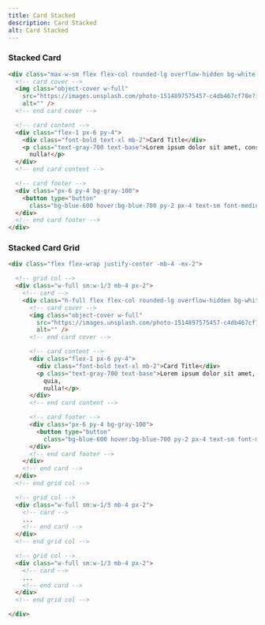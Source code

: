 ```yaml
---
title: Card Stacked
description: Card Stacked
alt: Card Stacked
---
```


<h3 class="section-header">Stacked Card</h3>

<base-snippet :centered_preview="false" custom_preview_class="flex items-center justify-center bg-indigo-50 p-4">

  <template v-slot:preview>
    <!-- card -->
    <div class="max-w-sm flex flex-col rounded-lg overflow-hidden bg-white shadow-lg">
      <!-- card cover -->
      <img class="object-cover w-full"
        src="https://images.unsplash.com/photo-1514897575457-c4db467cf78e?ixid=MnwxMjA3fDB8MHxwaG90by1wYWdlfHx8fGVufDB8fHx8&ixlib=rb-1.2.1&auto=format&fit=crop&w=384"
        alt="" />
      <!-- end card cover -->
      <!-- card content -->
      <div class="flex-1 px-6 py-4">
        <div class="font-bold text-xl mb-2">Card Title</div>
        <p class="text-gray-700 text-base">Lorem ipsum dolor sit amet, consectetur adipisicing elit. Voluptatibus quia,
          nulla!</p>
      </div>
      <!-- end card content -->
      <!-- card footer -->
      <div class="px-6 py-4 bg-gray-100">
        <button type="button"
          class="bg-blue-600 hover:bg-blue-700 py-2 px-4 text-sm font-medium text-white border border-transparent rounded-lg focus:outline-none">Action</button>
      </div>
      <!-- end card footer -->
    </div>
    <!-- end card -->
  </template>

  ```html
  <div class="max-w-sm flex flex-col rounded-lg overflow-hidden bg-white shadow">
    <!-- card cover -->
    <img class="object-cover w-full"
      src="https://images.unsplash.com/photo-1514897575457-c4db467cf78e?ixid=MnwxMjA3fDB8MHxwaG90by1wYWdlfHx8fGVufDB8fHx8&ixlib=rb-1.2.1&auto=format&fit=crop&w=384"
      alt="" />
    <!-- end card cover -->

    <!-- card content -->
    <div class="flex-1 px-6 py-4">
      <div class="font-bold text-xl mb-2">Card Title</div>
      <p class="text-gray-700 text-base">Lorem ipsum dolor sit amet, consectetur adipisicing elit. Voluptatibus quia,
        nulla!</p>
    </div>
    <!-- end card content -->

    <!-- card footer -->
    <div class="px-6 py-4 bg-gray-100">
      <button type="button"
        class="bg-blue-600 hover:bg-blue-700 py-2 px-4 text-sm font-medium text-white border border-transparent rounded-lg focus:outline-none">Action</button>
    </div>
    <!-- end card footer -->
  </div>
  ```

  <template v-slot:source>
    <a class="btn btn-primary btn-lg" href="https://play.tailwindcss.com/yX3LYKKSf2">Live Edit</a>
  </template>

</base-snippet>

<h3 class="section-header">Stacked Card Grid</h3>

<base-snippet :centered_preview="false" custom_preview_class="flex items-center justify-center bg-indigo-50 p-4">

  <template v-slot:preview>
    <div class="flex flex-wrap justify-center -mb-4 -mx-2">
      <!-- grid col -->
      <div class="w-full sm:w-1/2 mb-4 px-2">
        <!-- card -->
        <div class="h-full flex flex-col rounded-lg overflow-hidden bg-white shadow">
          <!-- card cover -->
          <img class="object-cover w-full"
            src="https://images.unsplash.com/photo-1514897575457-c4db467cf78e?ixid=MnwxMjA3fDB8MHxwaG90by1wYWdlfHx8fGVufDB8fHx8&ixlib=rb-1.2.1&auto=format&fit=crop&w=384"
            alt="" />
          <!-- end card cover -->
          <!-- card content -->
          <div class="flex-1 px-6 py-4">
            <div class="font-bold text-xl mb-2">Card Title</div>
            <p class="text-gray-700 text-base">Lorem ipsum dolor sit amet, consectetur adipisicing elit. Voluptatibus
              quia,
              nulla!</p>
          </div>
          <!-- end card content -->
          <!-- card footer -->
          <div class="px-6 py-4 bg-gray-100">
            <button type="button"
              class="bg-blue-600 hover:bg-blue-700 py-2 px-4 text-sm font-medium text-white border border-transparent rounded-lg focus:outline-none">Action</button>
          </div>
          <!-- end card footer -->
        </div>
        <!-- end card -->
      </div>
      <!-- end grid col -->
      <!-- grid col -->
      <div class="w-full sm:w-1/2 mb-4 px-2">
        <!-- card -->
        <div class="h-full flex flex-col rounded-lg overflow-hidden bg-white shadow">
          <!-- card cover -->
          <img class="object-cover w-full"
            src="https://images.unsplash.com/photo-1514897575457-c4db467cf78e?ixid=MnwxMjA3fDB8MHxwaG90by1wYWdlfHx8fGVufDB8fHx8&ixlib=rb-1.2.1&auto=format&fit=crop&w=384"
            alt="" />
          <!-- end card cover -->
          <!-- card content -->
          <div class="flex-1 px-6 py-4">
            <div class="font-bold text-xl mb-2">Card Title</div>
            <p class="text-gray-700 text-base">Lorem ipsum dolor sit amet, consectetur adipisicing elit. Voluptatibus
              quia,
              nulla! Lorem ipsum dolor sit amet, consectetur adipisicing elit. Voluptatibus quia, nulla!</p>
          </div>
          <!-- end card content -->
          <!-- card footer -->
          <div class="px-6 py-4 bg-gray-100">
            <button type="button"
              class="bg-blue-600 hover:bg-blue-700 py-2 px-4 text-sm font-medium text-white border border-transparent rounded-lg focus:outline-none">Action</button>
          </div>
          <!-- end card footer -->
        </div>
        <!-- end card -->
      </div>
      <!-- end grid col -->
    </div>
  </template>

  ```html
  <div class="flex flex-wrap justify-center -mb-4 -mx-2">

    <!-- grid col -->
    <div class="w-full sm:w-1/3 mb-4 px-2">
      <!-- card -->
      <div class="h-full flex flex-col rounded-lg overflow-hidden bg-white shadow">
        <!-- card cover -->
        <img class="object-cover w-full"
          src="https://images.unsplash.com/photo-1514897575457-c4db467cf78e?ixid=MnwxMjA3fDB8MHxwaG90by1wYWdlfHx8fGVufDB8fHx8&ixlib=rb-1.2.1&auto=format&fit=crop&w=384"
          alt="" />
        <!-- end card cover -->

        <!-- card content -->
        <div class="flex-1 px-6 py-4">
          <div class="font-bold text-xl mb-2">Card Title</div>
          <p class="text-gray-700 text-base">Lorem ipsum dolor sit amet, consectetur adipisicing elit. Voluptatibus
            quia,
            nulla!</p>
        </div>
        <!-- end card content -->

        <!-- card footer -->
        <div class="px-6 py-4 bg-gray-100">
          <button type="button"
            class="bg-blue-600 hover:bg-blue-700 py-2 px-4 text-sm font-medium text-white border border-transparent rounded-lg focus:outline-none">Action</button>
        </div>
        <!-- end card footer -->
      </div>
      <!-- end card -->
    </div>
    <!-- end grid col -->

    <!-- grid col -->
    <div class="w-full sm:w-1/3 mb-4 px-2">
      <!-- card -->
      ...
      <!-- end card -->
    </div>
    <!-- end grid col -->

    <!-- grid col -->
    <div class="w-full sm:w-1/3 mb-4 px-2">
      <!-- card -->
      ...
      <!-- end card -->
    </div>
    <!-- end grid col -->

  </div>
  ```

  <template v-slot:source>
    <a class="btn btn-primary btn-lg" href="https://play.tailwindcss.com/yX3LYKKSf2">Live Edit</a>
  </template>

</base-snippet>

<related-ui search_key="card"></related-ui>